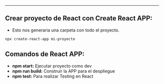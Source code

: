 
---
## Crear proyecto de React con Create React APP:
- Esto nos generaria una carpeta con todo el proyecto.

```bash
npx create-react-app mi-proyecto
```


## Comandos de React APP:

- **npm start:** Ejecutar proyecto como dev
- **npm run build:** Construir la APP para el despliegue
- **npm test:** Para realizar Testing en React
